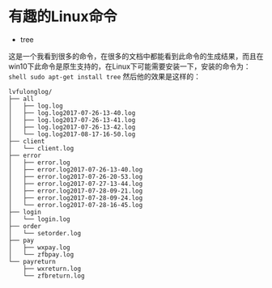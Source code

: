 # 有趣的Linux命令

* tree

这是一个我看到很多的命令，在很多的文档中都能看到此命令的生成结果，而且在win10下此命令是原生支持的，在Linux下可能需要安装一下，安装的命令为：`shell sudo apt-get install tree` 然后他的效果是这样的：

```text
lvfulonglog/
├── all
│   ├── log.log
│   ├── log.log2017-07-26-13-40.log
│   ├── log.log2017-07-26-13-41.log
│   ├── log.log2017-07-26-13-42.log
│   └── log.log2017-08-17-16-50.log
├── client
│   └── client.log
├── error
│   ├── error.log
│   ├── error.log2017-07-26-13-40.log
│   ├── error.log2017-07-26-20-53.log
│   ├── error.log2017-07-27-13-44.log
│   ├── error.log2017-07-28-09-21.log
│   ├── error.log2017-07-28-09-24.log
│   └── error.log2017-07-28-16-45.log
├── login
│   └── login.log
├── order
│   └── setorder.log
├── pay
│   ├── wxpay.log
│   └── zfbpay.log
└── payreturn
    ├── wxreturn.log
    └── zfbreturn.log
```


